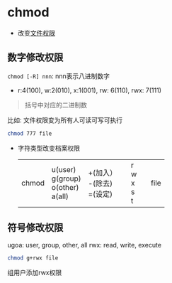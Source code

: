 # chmod

- 改变[文件权限](linux-file-permission.md)

## 数字修改权限

`chmod [-R] nnn`:  nnn表示八进制数字

- r:4(100), w:2(010), x:1(001), rw: 6(110), rwx: 7(111)

> 括号中对应的二进制数

比如: 文件权限变为所有人可读可写可执行

```bash
chmod 777 file
```

- 字符类型改变档案权限

  <table>
    <tr>
        <td>chmod</td>
        <td>u(user)<br>g(group)<br>o(other)<br>a(all)<br></td>
        <td>+(加入）<br>-(除去)<br>=(设定)<td>
        <td>r<br>w<br>x<br>s<br>t<td>
        <td>file</td>
    </tr>
  </table>

## 符号修改权限

ugoa: user, group, other, all
rwx: read, write, execute

```bash
chmod g+rwx file
```

组用户添加rwx权限